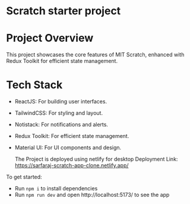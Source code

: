 # Scratch starter project

# Project Overview
This project showcases the core features of MIT Scratch, enhanced with Redux Toolkit for efficient state management.

# Tech Stack
- ReactJS: For building user interfaces.
- TailwindCSS: For styling and layout.
- Notistack: For notifications and alerts.
- Redux Toolkit: For efficient state management.
- Material UI: For UI components and design.

  The Project is deployed using netlify for desktop
  Deployment Link:  https://sarfaraj-scratch-app-clone.netlify.app/ 

To get started:

- Run `npm i` to install dependencies
- Run `npm run dev` and open http://localhost:5173/ to see the app
